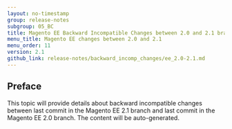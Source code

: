 ```yaml
---
layout: no-timestamp
group: release-notes
subgroup: 05_BC
title: Magento EE Backward Incompatible Changes between 2.0 and 2.1 branches
menu_title: Magento EE changes between 2.0 and 2.1
menu_order: 11
version: 2.1
github_link: release-notes/backward_incomp_changes/ee_2.0-2.1.md
---
```


## Preface

This topic will provide details about backward incompatible changes between last commit in the Magento EE 2.1 branch and last commit in the Magento EE 2.0 branch. The content will be auto-generated.
